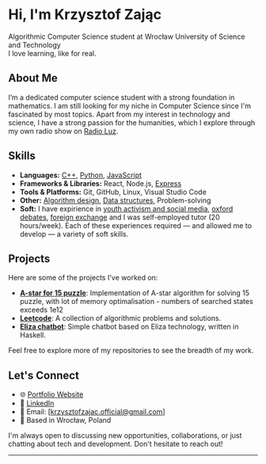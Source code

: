 # Hi, I'm Krzysztof Zając

Algorithmic Computer Science student at Wrocław University of Science and Technology  
I love learning, like for real.


## About Me

I’m a dedicated computer science student with a strong foundation in mathematics. I am still looking for my niche in Computer Science since I'm fascinated by most topics.
Apart from my interest in technology and science, I have a strong passion for the humanities, which I explore through my own radio show on [Radio Luz](https://radioluz.pl/).


## Skills

- **Languages:** [C++](), [Python](https://github.com/krzysztof400/university/tree/main/introduction_to_ai/emnist_dataset), [JavaScript](https://github.com/krzysztof400/university/tree/main/www_technologies/hangman-game)
- **Frameworks & Libraries:** React, Node.js, [Express](https://github.com/krzysztof400/university/tree/main/www_technologies/rest_api)
- **Tools & Platforms:** Git, GitHub, Linux, Visual Studio Code
- **Other:** [Algorithm design](https://github.com/krzysztof400/university/tree/main/algorithms_and_data_structures), [Data structures](https://github.com/krzysztof400/university/tree/main/algorithms_and_data_structures), Problem-solving
- **Soft:** I have expirience in [youth activism and social media](https://mrmw.um.wroc.pl/), [oxford debates](https://www.facebook.com/DebateLabPWr), [foreign exchange](esiee.fr) and I was self-employed tutor (20 hours/week). Each of these experiences required — and allowed me to develop — a variety of soft skills.


## Projects

Here are some of the projects I've worked on:
- [**A-star for 15 puzzle**](https://github.com/krzysztof400/university/tree/main/introduction_to_ai/15_puzzle): Implementation of A-star algorithm for solving 15 puzzle, with lot of memory optimalisation - numbers of searched states exceeds 1e12
- [**Leetcode**](https://github.com/krzysztof400/Leetcode): A collection of algorithmic problems and solutions.
- [**Eliza chatbot**](https://github.com/krzysztof400/elizaChatbot): Simple chatbot based on Eliza technology, written in Haskell.

Feel free to explore more of my repositories to see the breadth of my work.


## Let's Connect

- 🌐 [Portfolio Website](https://krzysztof400.github.io/portfolio-website/)
- 💼 [LinkedIn](https://www.linkedin.com/in/krzysztof-zaj%C4%85c-459362241/)
- 📧 Email: [krzysztofzajac.official@gmail.com]
- 📍 Based in Wrocław, Poland

I'm always open to discussing new opportunities, collaborations, or just chatting about tech and development. Don't hesitate to reach out!

---
